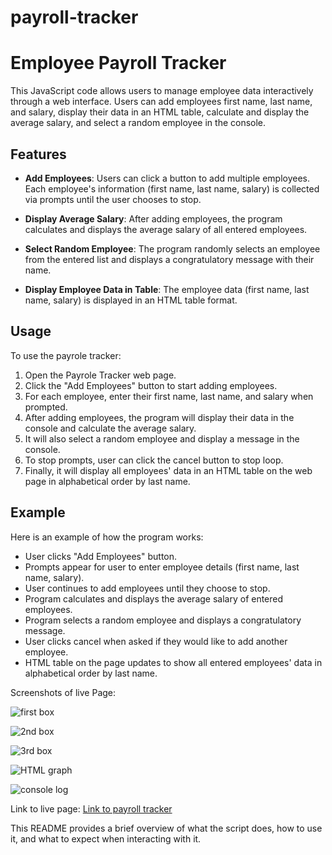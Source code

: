 # payroll-tracker


# Employee Payroll Tracker

This JavaScript code allows users to manage employee data interactively through a web interface. Users can add employees first name, last name, and salary, display their data in an HTML table, calculate and display the average salary, and select a random employee in the console.

## Features

- **Add Employees**: Users can click a button to add multiple employees. Each employee's information (first name, last name, salary) is collected via prompts until the user chooses to stop.
  
- **Display Average Salary**: After adding employees, the program calculates and displays the average salary of all entered employees.
  
- **Select Random Employee**: The program randomly selects an employee from the entered list and displays a congratulatory message with their name.

- **Display Employee Data in Table**: The employee data (first name, last name, salary) is displayed in an HTML table format.

## Usage

To use the payrole tracker:

1. Open the Payrole Tracker web page.
2. Click the "Add Employees" button to start adding employees.
3. For each employee, enter their first name, last name, and salary when prompted.
4. After adding employees, the program will display their data in the console and calculate the average salary.
5. It will also select a random employee and display a message in the console.
6. To stop prompts, user can click the cancel button to stop loop.
6. Finally, it will display all employees' data in an HTML table on the web page in alphabetical order by last name.

## Example

Here is an example of how the program works:

- User clicks "Add Employees" button.
- Prompts appear for user to enter employee details (first name, last name, salary).
- User continues to add employees until they choose to stop.
- Program calculates and displays the average salary of entered employees.
- Program selects a random employee and displays a congratulatory message.
- User clicks cancel when asked if they would like to add another employee.
- HTML table on the page updates to show all entered employees' data in alphabetical order by last name.

Screenshots of live Page:

![first box](Assets/images/Screenshot%202024-06-17%20at%201.59.32 PM.png)

![2nd box](Assets/images/Screenshot%202024-06-17%20at%202.00.03 PM.png)

![3rd box](Assets/images/Screenshot%202024-06-17%20at%202.00.15 PM.png)

![HTML graph](Assets/images/Screenshot%202024-06-17%20at%202.00.24 PM.png)

![console log](Assets/images/Screenshot%202024-06-17%20at%202.00.38 PM.png)


Link to live page: [Link to payroll tracker](https://natale565.github.io/payroll-tracker/)


This README provides a brief overview of what the script does, how to use it, and what to expect when interacting with it.